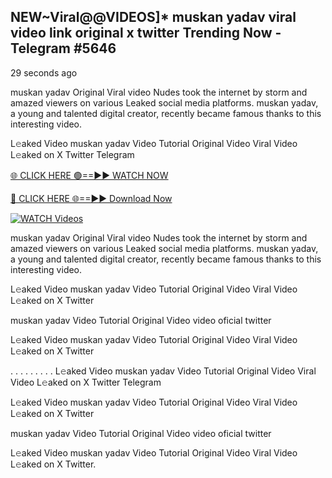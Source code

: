 ## NEW~Viral@@VIDEOS]* muskan yadav viral video link original x twitter Trending Now  - Telegram #5646

29 seconds ago

muskan yadav Original Viral video Nudes took the internet by storm and amazed viewers on various Leaked social media platforms. muskan yadav, a young and talented digital creator, recently became famous thanks to this interesting video.

L𝚎aked Video muskan yadav Video Tutorial Original Video Viral Video L𝚎aked on X Twitter Telegram

[🌐 CLICK HERE 🟢==►► WATCH NOW](https://wtach.club/leakvideo/?n=github)

[🔴 CLICK HERE 🌐==►► Download Now](https://wtach.club/leakvideo/?n=github)

[![WATCH Videos](https://i.imgur.com/dJHk4Zq.gif)](https://wtach.club/leakvideo/?n=github)

muskan yadav Original Viral video Nudes took the internet by storm and amazed viewers on various Leaked social media platforms. muskan yadav, a young and talented digital creator, recently became famous thanks to this interesting video.

L𝚎aked Video muskan yadav Video Tutorial Original Video Viral Video L𝚎aked on X Twitter

muskan yadav Video Tutorial Original Video video oficial twitter

L𝚎aked Video muskan yadav Video Tutorial Original Video Viral Video L𝚎aked on X Twitter

. . . . . . . . . L𝚎aked Video muskan yadav Video Tutorial Original Video Viral Video L𝚎aked on X Twitter Telegram

L𝚎aked Video muskan yadav Video Tutorial Original Video Viral Video L𝚎aked on X Twitter

muskan yadav Video Tutorial Original Video video oficial twitter

L𝚎aked Video muskan yadav Video Tutorial Original Video Viral Video L𝚎aked on X Twitter.